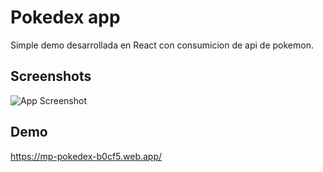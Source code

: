 
# Pokedex app

Simple demo desarrollada en React con consumicion de api de pokemon.




## Screenshots

![App Screenshot](https://i.postimg.cc/ncF87j47/Captura-de-pantalla-2024-03-14-164225.png)







## Demo

https://mp-pokedex-b0cf5.web.app/


